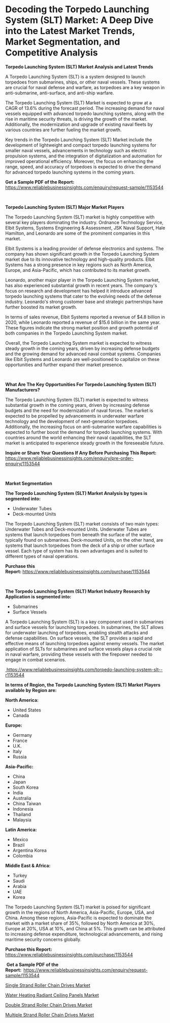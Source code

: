 <p><h1>Decoding the Torpedo Launching System (SLT) Market: A Deep Dive into the Latest Market Trends, Market Segmentation, and Competitive Analysis</h1></p><p><strong>Torpedo Launching System (SLT) Market Analysis and Latest Trends</strong></p>
<p><p>A Torpedo Launching System (SLT) is a system designed to launch torpedoes from submarines, ships, or other naval vessels. These systems are crucial for naval defense and warfare, as torpedoes are a key weapon in anti-submarine, anti-surface, and anti-ship warfare.</p><p>The Torpedo Launching System (SLT) Market is expected to grow at a CAGR of 13.6% during the forecast period. The increasing demand for naval vessels equipped with advanced torpedo launching systems, along with the rise in maritime security threats, is driving the growth of the market. Additionally, the modernization and upgrade of existing naval fleets by various countries are further fueling the market growth.</p><p>Key trends in the Torpedo Launching System (SLT) Market include the development of lightweight and compact torpedo launching systems for smaller naval vessels, advancements in technology such as electric propulsion systems, and the integration of digitalization and automation for improved operational efficiency. Moreover, the focus on enhancing the range, speed, and accuracy of torpedoes is expected to drive the demand for advanced torpedo launching systems in the coming years.</p></p>
<p><strong>Get a Sample PDF of the Report:&nbsp;</strong> <a href="https://www.reliablebusinessinsights.com/enquiry/request-sample/1153544">https://www.reliablebusinessinsights.com/enquiry/request-sample/1153544</a></p>
<p>&nbsp;</p>
<p><strong>Torpedo Launching System (SLT) Major Market Players</strong></p>
<p><p>The Torpedo Launching System (SLT) market is highly competitive with several key players dominating the industry. Ordnance Technology Service, Elbit Systems, Systems Engineering & Assessment, JSK Naval Support, Hale Hamilton, and Leonardo are some of the prominent companies in this market.</p><p>Elbit Systems is a leading provider of defense electronics and systems. The company has shown significant growth in the Torpedo Launching System market due to its innovative technology and high-quality products. Elbit Systems has a strong presence in key regions such as North America, Europe, and Asia-Pacific, which has contributed to its market growth.</p><p>Leonardo, another major player in the Torpedo Launching System market, has also experienced substantial growth in recent years. The company's focus on research and development has helped it introduce advanced torpedo launching systems that cater to the evolving needs of the defense industry. Leonardo's strong customer base and strategic partnerships have further boosted its market growth.</p><p>In terms of sales revenue, Elbit Systems reported a revenue of $4.8 billion in 2020, while Leonardo reported a revenue of $15.6 billion in the same year. These figures indicate the strong market position and growth potential of both companies in the Torpedo Launching System market.</p><p>Overall, the Torpedo Launching System market is expected to witness steady growth in the coming years, driven by increasing defense budgets and the growing demand for advanced naval combat systems. Companies like Elbit Systems and Leonardo are well-positioned to capitalize on these opportunities and further expand their market presence.</p></p>
<p>&nbsp;</p>
<p><strong>What Are The Key Opportunities For Torpedo Launching System (SLT) Manufacturers?</strong></p>
<p><p>The Torpedo Launching System (SLT) market is expected to witness substantial growth in the coming years, driven by increasing defense budgets and the need for modernization of naval forces. The market is expected to be propelled by advancements in underwater warfare technology and the development of next-generation torpedoes. Additionally, the increasing focus on anti-submarine warfare capabilities is expected to further boost the demand for torpedo launching systems. With countries around the world enhancing their naval capabilities, the SLT market is anticipated to experience steady growth in the foreseeable future.</p></p>
<p><strong>Inquire or Share Your Questions If Any Before Purchasing This Report:</strong> <a href="https://www.reliablebusinessinsights.com/enquiry/pre-order-enquiry/1153544">https://www.reliablebusinessinsights.com/enquiry/pre-order-enquiry/1153544</a></p>
<p>&nbsp;</p>
<p><strong>Market Segmentation</strong></p>
<p><strong>The Torpedo Launching System (SLT) Market Analysis by types is segmented into:</strong></p>
<p><ul><li>Underwater Tubes</li><li>Deck-mounted Units</li></ul></p>
<p><p>The Torpedo Launching System (SLT) market consists of two main types: Underwater Tubes and Deck-mounted Units. Underwater Tubes are systems that launch torpedoes from beneath the surface of the water, typically found on submarines. Deck-mounted Units, on the other hand, are systems that launch torpedoes from the deck of a ship or other surface vessel. Each type of system has its own advantages and is suited to different types of naval operations.</p></p>
<p><strong>Purchase this Report:&nbsp;</strong><a href="https://www.reliablebusinessinsights.com/purchase/1153544">https://www.reliablebusinessinsights.com/purchase/1153544</a></p>
<p>&nbsp;</p>
<p><strong>The Torpedo Launching System (SLT) Market Industry Research by Application is segmented into:</strong></p>
<p><ul><li>Submarines</li><li>Surface Vessels</li></ul></p>
<p><p>A Torpedo Launching System (SLT) is a key component used in submarines and surface vessels for launching torpedoes. In submarines, the SLT allows for underwater launching of torpedoes, enabling stealth attacks and defense capabilities. On surface vessels, the SLT provides a rapid and effective means of launching torpedoes against enemy vessels. The market application of SLTs for submarines and surface vessels plays a crucial role in naval warfare, providing these vessels with the firepower needed to engage in combat scenarios.</p></p>
<p><a href="https://www.reliablebusinessinsights.com/torpedo-launching-system-slt--r1153544">&nbsp;https://www.reliablebusinessinsights.com/torpedo-launching-system-slt--r1153544</a></p>
<p><strong>In terms of Region, the Torpedo Launching System (SLT) Market Players available by Region are:</strong></p>
<p>
    <p> <strong> North America: </strong>
        <ul>
            <li>United States</li>
            <li>Canada</li>
        </ul>
        </p> 
    <p> <strong> Europe: </strong>
        <ul>
            <li>Germany</li>
            <li>France</li>
            <li>U.K.</li>
            <li>Italy</li>
            <li>Russia</li>
        </ul>
        </p> 
    <p> <strong> Asia-Pacific: </strong>
        <ul>
            <li>China</li>
            <li>Japan</li>
            <li>South Korea</li>
            <li>India</li>
            <li>Australia</li>
            <li>China Taiwan</li>
            <li>Indonesia</li>
            <li>Thailand</li>
            <li>Malaysia</li>
        </ul>
        </p> 
    <p> <strong> Latin America: </strong>
        <ul>
            <li>Mexico</li>
            <li>Brazil</li>
            <li>Argentina Korea</li>
            <li>Colombia</li>
        </ul>
        </p> 
    <p> <strong> Middle East & Africa: </strong>
        <ul>
            <li>Turkey</li>
            <li>Saudi</li>
            <li>Arabia</li>
            <li>UAE</li>
            <li>Korea</li>
        </ul>
    </p>
    </p>
<p><p>The Torpedo Launching System (SLT) market is poised for significant growth in the regions of North America, Asia-Pacific, Europe, USA, and China. Among these regions, Asia-Pacific is expected to dominate the market with a market share of 35%, followed by North America at 30%, Europe at 20%, USA at 10%, and China at 5%. This growth can be attributed to increasing defense expenditure, technological advancements, and rising maritime security concerns globally.</p></p>
<p><strong>Purchase this Report: </strong><a href="https://www.reliablebusinessinsights.com/purchase/1153544">https://www.reliablebusinessinsights.com/purchase/1153544</a></p>
<p>&nbsp;<strong>Get a Sample PDF of the Report:&nbsp;&nbsp;</strong><a href="https://www.reliablebusinessinsights.com/enquiry/request-sample/1153544">https://www.reliablebusinessinsights.com/enquiry/request-sample/1153544</a></p>
<p><strong></strong></p>
<p><p><a href="https://github.com/eugeneKim6262/Market-Research-Report-List-1/blob/main/single-strand-roller-chain-drives-market.md">Single Strand Roller Chain Drives Market</a></p><p><a href="https://github.com/tamvrosiya/Market-Research-Report-List-5/blob/main/water-heating-radiant-ceiling-panels-market.md">Water Heating Radiant Ceiling Panels Market</a></p><p><a href="https://github.com/qqkvdkuc33/Market-Research-Report-List-1/blob/main/double-strand-roller-chain-drives-market.md">Double Strand Roller Chain Drives Market</a></p><p><a href="https://github.com/pizolina/Market-Research-Report-List-5/blob/main/multiple-strand-roller-chain-drives-market.md">Multiple Strand Roller Chain Drives Market</a></p></p>